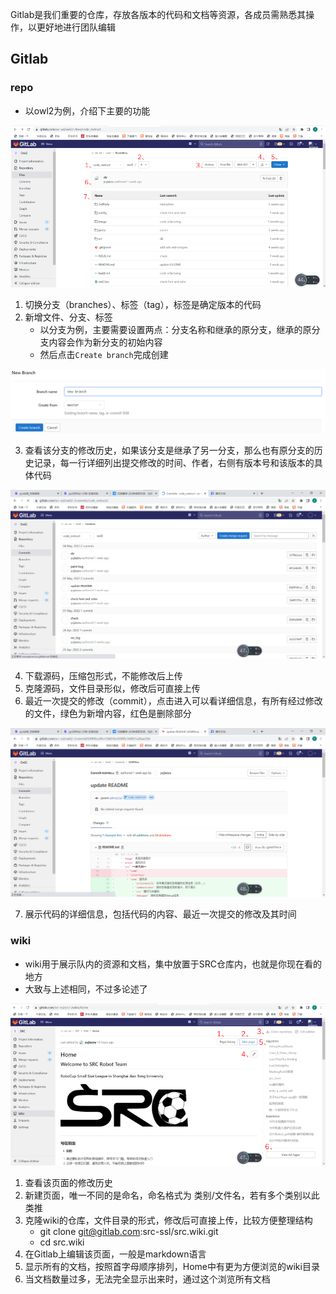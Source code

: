 
Gitlab是我们重要的仓库，存放各版本的代码和文档等资源，各成员需熟悉其操作，以更好地进行团队编辑

## Gitlab

### repo

- 以owl2为例，介绍下主要的功能

![repo](uploads/yujiazousjtu@sjtu.edu.cn/Software/repo.png)

1. 切换分支（branches）、标签（tag），标签是确定版本的代码
2. 新增文件、分支、标签
    - 以分支为例，主要需要设置两点：分支名称和继承的原分支，继承的原分支内容会作为新分支的初始内容
    - 然后点击`Create branch`完成创建
    
![create_branch](uploads/yujiazousjtu@sjtu.edu.cn/Software/create_branch.png)   

3. 查看该分支的修改历史，如果该分支是继承了另一分支，那么也有原分支的历史记录，每一行详细列出提交修改的时间、作者，右侧有版本号和该版本的具体代码

![history](uploads/yujiazousjtu@sjtu.edu.cn/Software/history.png)

4. 下载源码，压缩包形式，不能修改后上传
5. 克隆源码，文件目录形似，修改后可直接上传
6. 最近一次提交的修改（commit），点击进入可以看详细信息，有所有经过修改的文件，绿色为新增内容，红色是删除部分
   
![commit](uploads/yujiazousjtu@sjtu.edu.cn/Software/commit.png)

7. 展示代码的详细信息，包括代码的内容、最近一次提交的修改及其时间

### wiki

- wiki用于展示队内的资源和文档，集中放置于SRC仓库内，也就是你现在看的地方
- 大致与上述相同，不过多论述了

![wiki](uploads/yujiazousjtu@sjtu.edu.cn/Software/wiki.png)

1. 查看该页面的修改历史
2. 新建页面，唯一不同的是命名，命名格式为 类别/文件名，若有多个类别以此类推
3. 克隆wiki的仓库，文件目录的形式，修改后可直接上传，比较方便整理结构
   - git clone git@gitlab.com:src-ssl/src.wiki.git
   - cd src.wiki
4. 在Gitlab上编辑该页面，一般是markdown语言
5. 显示所有的文档，按照首字母顺序排列，Home中有更为方便浏览的wiki目录
6. 当文档数量过多，无法完全显示出来时，通过这个浏览所有文档


